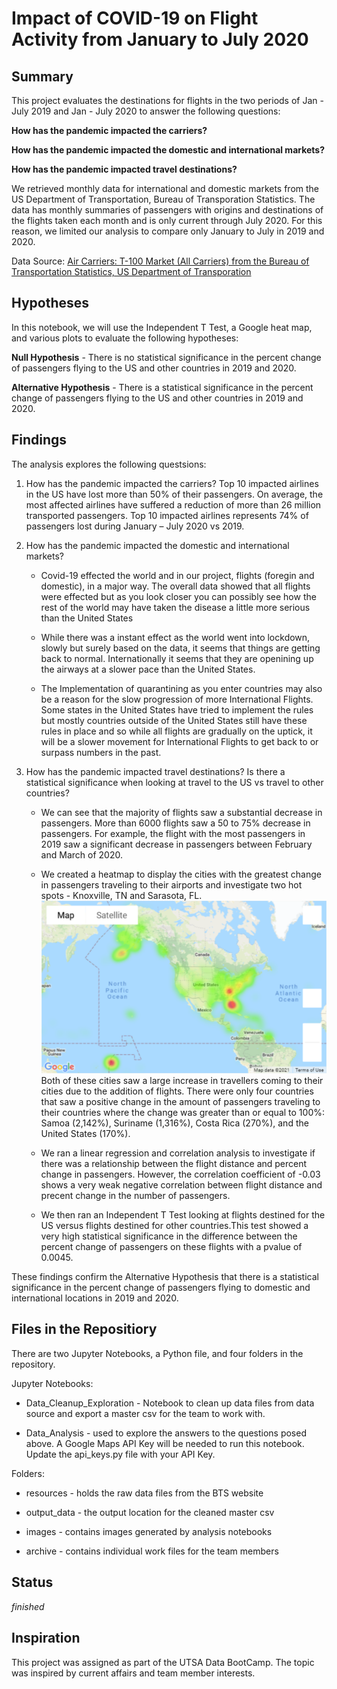 # Impact of COVID-19 on Flight Activity from January to July 2020

## Summary
This project evaluates the destinations for flights in the two periods of Jan - July 2019 and Jan - July 2020 to answer the following questions: 

**How has the pandemic impacted the carriers?**

**How has the pandemic impacted the domestic and international markets?**

**How has the pandemic impacted travel destinations?**

We retrieved monthly data for international and domestic markets from the US Department of Transportation, Bureau of Transporation Statistics. The data has monthly summaries of passengers with origins and destinations of the flights taken each month and is only current through July 2020. For this reason, we limited our analysis to compare only January to July in 2019 and 2020.

Data Source: [Air Carriers: T-100 Market (All Carriers) from the Bureau of Transportation Statistics, US Department of Transporation](https://www.transtats.bts.gov/Tables.asp?DB_ID=111&DB_Name=Air%20Carrier%20Statistics%20%28Form%2041%20Traffic%29-%20All%20Carriers&DB_Short_Name=Air%20Carriers) 

## Hypotheses

In this notebook, we will use the Independent T Test, a Google heat map, and various plots to evaluate the following hypotheses:

**Null Hypothesis** - There is no statistical significance in the percent change of passengers flying to the US and other countries in 2019 and 2020. 

**Alternative Hypothesis** - There is a statistical significance in the percent change of passengers flying to the US and other countries in 2019 and 2020.

## Findings
The analysis explores the following questsions:

1. How has the pandemic impacted the carriers?
    Top 10 impacted airlines in the US have lost more than 50% of their passengers. On average, the most affected airlines have suffered a reduction of more than 26 million transported passengers. Top 10 impacted airlines represents 74% of passengers lost during January – July 2020 vs 2019.

2. How has the pandemic impacted the domestic and international markets?
    * Covid-19 effected the world and in our project, flights (foregin and domestic), in a major way. The overall data showed that all flights were effected but as you look closer you can possibly see how the rest of the world may have taken the disease a little more serious than the United States
   
    * While there was a instant effect as the world went into lockdown, slowly but surely based on the data, it seems that things are getting back to normal. Internationally it seems that they are openining up the airways at a slower pace than the United States. 
    
    * The Implementation of quarantining as you enter countries may also be a reason for the slow progression of more International Flights. Some states in the United States have tried to implement the rules but mostly countries outside of the United States still have these rules in place and so while all flights are gradually on the uptick, it will be a slower movement for International Flights to get back to or surpass numbers in the past. 

3. How has the pandemic impacted travel destinations? Is there a statistical significance when looking at travel to the US vs travel to other countries? 
    * We can see that the majority of flights saw a substantial decrease in passengers. More than 6000 flights saw a 50 to 75% decrease in passengers. For example, the flight with the most passengers in 2019 saw a significant decrease in passengers between February and March of 2020. 
    
    * We created a heatmap to display the cities with the greatest change in passengers traveling to their airports and investigate two hot spots - Knoxville, TN and Sarasota, FL. 
    ![Destination Heat Map](images/Destination_PercentChange_Heatmap.png) 
    Both of these cities saw a large increase in travellers coming to their cities due to the addition of flights. There were only four countries that saw a positive change in the amount of passengers traveling to their countries where the change was greater than or equal to 100%: Samoa (2,142%), Suriname (1,316%), Costa Rica (270%), and the United States (170%).

    * We ran a linear regression and correlation analysis to investigate if there was a relationship between the flight distance and percent change in passengers. However, the correlation coefficient of -0.03 shows a very weak negative correlation between flight distance and precent change in the number of passengers.

    * We then ran an Independent T Test looking at flights destined for the US versus flights destined for other countries.This test showed a very high statistical significance in the difference between the percent change of passengers on these flights with a pvalue of 0.0045. 
 
These findings confirm the Alternative Hypothesis that there is a statistical significance in the percent change of passengers flying to domestic and international locations in 2019 and 2020.

## Files in the Repositiory
There are two Jupyter Notebooks, a Python file, and four folders in the repository.

Jupyter Notebooks:

* Data_Cleanup_Exploration - Notebook to clean up data files from data source and export a master csv for the team to work with.

* Data_Analysis - used to explore the answers to the questions posed above. A Google Maps API Key will be needed to run this notebook. Update the api_keys.py file with your API Key.

Folders:

* resources - holds the raw data files from the BTS website

* output_data - the output location for the cleaned master csv

* images - contains images generated by analysis notebooks

* archive - contains individual work files for the team members


## Status
_finished_


## Inspiration
This project was assigned as part of the UTSA Data BootCamp. The topic was inspired by current affairs and team member interests.
